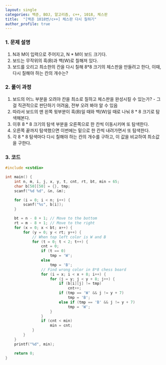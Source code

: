 ```yaml
---
layout: single
categories: 백준, BOJ, 알고리즘, c++, 1018, 체스판 
title:  "[백준 1018번/c++] 체스판 다시 칠하기"
author_profile: true
---
```


### 1. 문제 설명
1. N과 M이 입력으로 주어지고, N * M이 보드 크기다.
2. 보드는 무작위의 흑(B)과 백(W)로 칠해져 있다.
3. 보드를 오리고 최소한의 칸을 다시 칠해 8*8 크기의 체스판을 만들려고 한다, 이때, 다시 칠해야 하는 칸의 개수는?

### 2. 풀이 과정
1. 보드의 어느 부분을 오려야 칸을 최소로 칠하고 체스판을 완성시킬 수 있는가? - 그걸 직관적으로 판단하기 어려움, 전부 오려 봐야 알 수 있음
2. 따라서 보드의 맨 왼쪽 윗부분이 흑(B)일 때와 백(W)일 때로 나눠 8 * 8 크기로 탐색해본다. 
3. 이후 8 * 8 크기의 탐색 부분을 오른쪽으로 한 칸씩 이동시키며 또 탐색한다.
4. 오른쪽 끝까지 탐색했으면 이번에는 밑으로 한 칸씩 내려가면서 또 탐색한다.
5. 각 8 * 8 탐색마다 다시 칠해야 하는 칸의 개수를 구하고, 이 값을 비교하여 최소값을 구한다.

### 3. 코드
```c++
#include <cstdio>

int main() {
    int n, m, i, j, x, y, t, cnt, rt, bt, min = 65;
    char b[50][50] = {}, tmp;
    scanf("%d %d", &n, &m);

    for (i = 0; i < n; i++) {
        scanf("%s", b[i]);
    }

    bt = n - 8 + 1; // Move to the bottom
    rt = m - 8 + 1; // Move to the right
    for (x = 0; x < bt; x++) {
        for (y = 0; y < rt; y++) {
            // When top left color is W and B
            for (t = 0; t < 2; t++) {
                cnt = 0;
                if (t == 0)
                    tmp = 'W';
                else
                    tmp = 'B';
                // Find wrong color in 8*8 chess board
                for (i = x; i < x + 8; i++) {
                    for (j = y; j < y + 8; j++) {
                        if (b[i][j] != tmp)
                            cnt++;
                        if (tmp == 'W' && j != y + 7)
                            tmp = 'B';
                        else if (tmp == 'B' && j != y + 7)
                            tmp = 'W';
                    }
                }
                if (cnt < min)
                    min = cnt;
            }
        }
    }
    printf("%d", min);

    return 0;
}

```
